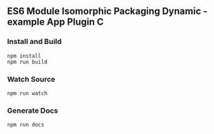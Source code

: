 ## ES6 Module Isomorphic Packaging Dynamic - example App Plugin C

### Install and Build

    npm install
    npm run build

### Watch Source

    npm run watch

### Generate Docs

    npm run docs

